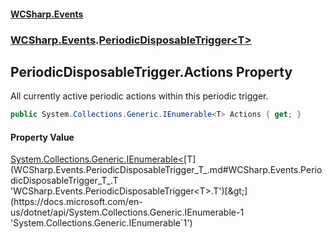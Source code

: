 #### [WCSharp.Events](index.md 'index')
### [WCSharp.Events](WCSharp.Events.md 'WCSharp.Events').[PeriodicDisposableTrigger&lt;T&gt;](WCSharp.Events.PeriodicDisposableTrigger_T_.md 'WCSharp.Events.PeriodicDisposableTrigger<T>')

## PeriodicDisposableTrigger<T>.Actions Property

All currently active periodic actions within this periodic trigger.

```csharp
public System.Collections.Generic.IEnumerable<T> Actions { get; }
```

#### Property Value
[System.Collections.Generic.IEnumerable&lt;](https://docs.microsoft.com/en-us/dotnet/api/System.Collections.Generic.IEnumerable-1 'System.Collections.Generic.IEnumerable`1')[T](WCSharp.Events.PeriodicDisposableTrigger_T_.md#WCSharp.Events.PeriodicDisposableTrigger_T_.T 'WCSharp.Events.PeriodicDisposableTrigger<T>.T')[&gt;](https://docs.microsoft.com/en-us/dotnet/api/System.Collections.Generic.IEnumerable-1 'System.Collections.Generic.IEnumerable`1')